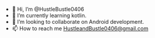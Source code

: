 - 👋 Hi, I’m @HustleBustle0406
- 🌱 I’m currently learning kotlin.
- 💞️ I’m looking to collaborate on Android development.
- 📫 How to reach me HustleandBustle0406@gmail.com

<!---
HustleBustle0406/HustleBustle0406 is a ✨ special ✨ repository because its `README.md` (this file) appears on your GitHub profile.
You can click the Preview link to take a look at your changes.
--->
